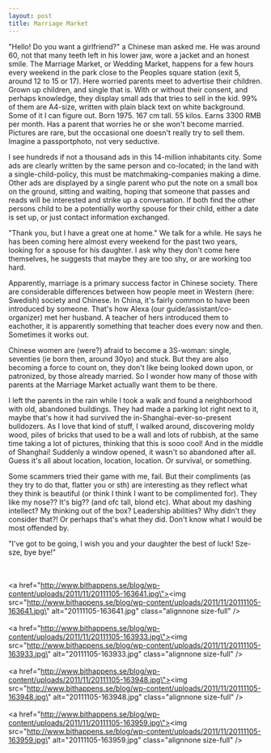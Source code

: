 ```yaml
---
layout: post
title: Marriage Market
---
```


\"Hello! Do you want a girlfriend?\" a Chinese man asked me. He was around 60, not that many teeth left in his lower jaw, wore a jacket and an honest smile. The Marriage Market, or Wedding Market, happens for a few hours every weekend in the park close to the Peoples square station (exit 5, around 12 to 15 or 17). Here worried parents meet to advertise their children. Grown up children, and single that is. With or without their consent, and perhaps knowledge, they display small ads that tries to sell in the kid. 99% of them are A4-size, written with plain black text on white background. Some of it I can figure out. Born 1975. 167 cm tall. 55 kilos. Earns 3300 RMB per month. Has a parent that worries he or she won\'t become married. Pictures are rare, but the occasional one doesn\'t really try to sell them. Imagine a passportphoto, not very seductive.

I see hundreds if not a thousand ads in this 14-million inhabitants city. Some ads are clearly written by the same person and co-located; in the land with a single-child-policy, this must be matchmaking-companies making a dime. Other ads are displayed by a single parent who put the note on a small box on the ground, sitting and waiting, hoping that someone that passes and reads will be interested and strike up a conversation. If both find the other persons child to be a potentially worthy spouse for their child, either a date is set up, or just contact information exchanged.

\"Thank you, but I have a great one at home.\" We talk for a while. He says he has been coming here almost every weekend for the past two years, looking for a spouse for his daughter. I ask why they don\'t come here themselves, he suggests that maybe they are too shy, or are working too hard.

Apparently, marriage is a primary success factor in Chinese society. There are considerable differences between how people meet in Western (here: Swedish) society and Chinese. In China, it\'s fairly common to have been introduced by someone. That\'s how Alexa (our guide/assistant/co-organizer) met her husband. A teacher of hers introduced them to eachother, it is apparently something that teacher does every now and then. Sometimes it works out.

Chinese women are (were?) afraid to become a 3S-woman: single, seventies (ie born then, around 30yo) and stuck. But they are also becoming a force to count on, they don\'t like being looked down upon, or patronized, by those already married. So I wonder how many of those with parents at the Marriage Market actually want them to be there. 

I left the parents in the rain while I took a walk and found a neighborhood with old, abandoned buildings. They had made a parking lot right next to it, maybe that\'s how it had survived the in-Shanghai-ever-so-present bulldozers. As I love that kind of stuff, I walked around, discovering moldy wood, piles of bricks that used to be a wall and lots of rubbish, at the same time taking a lot of pictures, thinking that this is sooo cool! And in the middle of Shanghai! Suddenly a window opened, it wasn\'t so abandoned after all. Guess it\'s all about location, location, location. Or survival, or something.

Some scammers tried their game with me, fail. But their compliments (as they try to do that, flatter you or sth) are interesting as they reflect what they think is beautiful (or think I think I want to be complimented for). They like my nose?? It\'s big?? (and ofc tall, blond etc). What about my dashing intellect? My thinking out of the box? Leadership abilities? Why didn\'t they consider that?! Or perhaps that\'s what they did. Don\'t know what I would be most offended by.

\"I\'ve got to be going, I wish you and your daughter the best of luck! Sze-sze, bye bye!\"


<br /><br /><a href=\"http://www.bithappens.se/blog/wp-content/uploads/2011/11/20111105-163641.jpg\"><img src=\"http://www.bithappens.se/blog/wp-content/uploads/2011/11/20111105-163641.jpg\" alt=\"20111105-163641.jpg\" class=\"alignnone size-full\" /></a><br /><br /><a href=\"http://www.bithappens.se/blog/wp-content/uploads/2011/11/20111105-163933.jpg\"><img src=\"http://www.bithappens.se/blog/wp-content/uploads/2011/11/20111105-163933.jpg\" alt=\"20111105-163933.jpg\" class=\"alignnone size-full\" /></a><br /><br /><a href=\"http://www.bithappens.se/blog/wp-content/uploads/2011/11/20111105-163948.jpg\"><img src=\"http://www.bithappens.se/blog/wp-content/uploads/2011/11/20111105-163948.jpg\" alt=\"20111105-163948.jpg\" class=\"alignnone size-full\" /></a><br /><br /><a href=\"http://www.bithappens.se/blog/wp-content/uploads/2011/11/20111105-163959.jpg\"><img src=\"http://www.bithappens.se/blog/wp-content/uploads/2011/11/20111105-163959.jpg\" alt=\"20111105-163959.jpg\" class=\"alignnone size-full\" /></a>